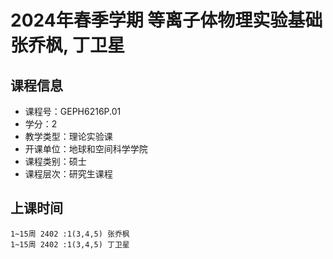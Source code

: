 # 2024年春季学期 等离子体物理实验基础 张乔枫, 丁卫星






## 课程信息

- 课程号：GEPH6216P.01
- 学分：2
- 教学类型：理论实验课
- 开课单位：地球和空间科学学院
- 课程类别：硕士
- 课程层次：研究生课程

## 上课时间

```
1~15周 2402 :1(3,4,5) 张乔枫
1~15周 2402 :1(3,4,5) 丁卫星
```

